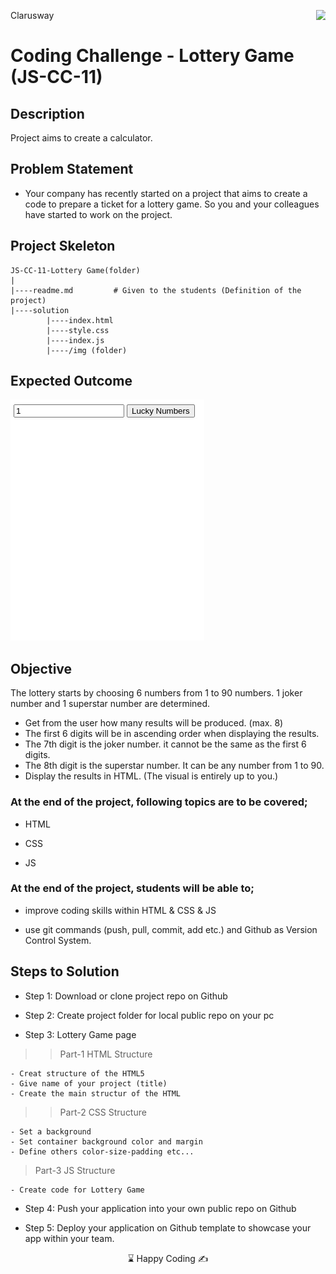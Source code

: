 <p>Clarusway<img align="right"
  src="https://secure.meetupstatic.com/photos/event/3/1/b/9/600_488352729.jpeg"  width="15px"></p>

# Coding Challenge - Lottery Game (JS-CC-11)

## Description
Project aims to create a calculator.

## Problem Statement

- Your company has recently started on a project that aims to create a code to prepare a ticket for a lottery game. So you and your colleagues have started to work on the project.

## Project Skeleton 

```
JS-CC-11-Lottery Game(folder)
|
|----readme.md         # Given to the students (Definition of the project)          
|----solution
        |----index.html  
        |----style.css   
        |----index.js
        |----/img (folder)
```

## Expected Outcome

![Project Snapshot](./lottery.gif)

## Objective

The lottery starts by choosing 6 numbers from 1 to 90 numbers. 1 joker number and 1 superstar number are determined.<br>

- Get from the user how many results will be produced. (max. 8)
- The first 6 digits will be in ascending order when displaying the results.
- The 7th digit is the joker number. it cannot be the same as the first 6 digits.
- The 8th digit is the superstar number. It can be any number from 1 to 90.
- Display the results in HTML. (The visual is entirely up to you.) 

### At the end of the project, following topics are to be covered;

- HTML 

- CSS

- JS


### At the end of the project, students will be able to;

- improve coding skills within HTML & CSS & JS

- use git commands (push, pull, commit, add etc.) and Github as Version Control System.

## Steps to Solution

- Step 1: Download or clone project repo on Github 

- Step 2: Create project folder for local public repo on your pc

- Step 3: Lottery Game page

>>Part-1 HTML Structure

	- Creat structure of the HTML5
	- Give name of your project (title)
	- Create the main structur of the HTML

>>Part-2 CSS Structure

	- Set a background
	- Set container background color and margin
	- Define others color-size-padding etc...

>Part-3 JS Structure

	- Create code for Lottery Game

- Step 4: Push your application into your own public repo on Github

- Step 5: Deploy your application on Github template to showcase your app within your team.


<center> ⌛ Happy Coding  ✍ </center>
